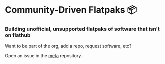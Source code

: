 # Community-Driven Flatpaks 📦

### Building unofficial, unsupported flatpaks of software that isn't on flathub

Want to be part of the org, add a repo, request software, etc?

Open an issue in the [meta](https://github.com/flatpaks/meta) repository.
